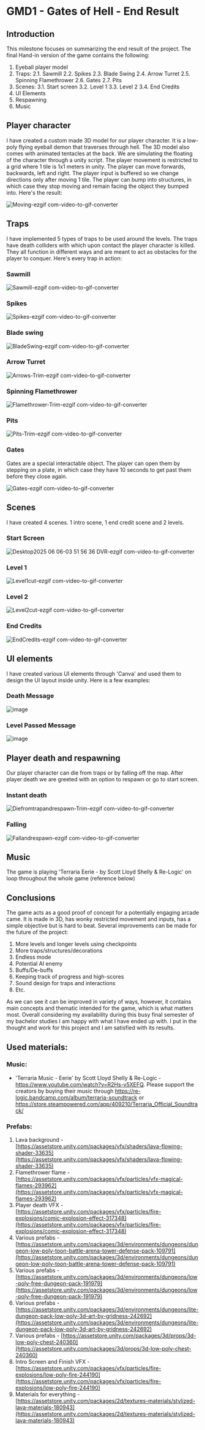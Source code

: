 # GMD1 - Gates of Hell - End Result
## Introduction
This milestone focuses on summarizing the end result of the project. The final Hand-in version of the game contains the following:
1. Eyeball player model
2. Traps:
	2.1. Sawmill
	2.2. Spikes
	2.3. Blade Swing
	2.4. Arrow Turret
	2.5. Spinning Flamethrower 
	2.6. Gates
	2.7. Pits
3. Scenes:
	3.1. Start screen
	3.2. Level 1
	3.3. Level 2
	3.4. End Credits
4. UI Elements
5. Respawning
6. Music

## Player character
I have created a custom made 3D model for our player character. It is a low-poly flying eyeball demon that traverses through hell. The 3D model also comes with animated tentacles at the back. We are simulating the floating of the character through a unity script. The player movement is restricted to a grid where 1 tile is 1x1 meters in unity. The player can move forwards, backwards, left and right. The player input is buffered so we change directions only after moving 1 tile. The player can bump into structures, in which case they stop moving and remain facing the object they bumped into. Here's the result:

![Moving-ezgif com-video-to-gif-converter](https://github.com/user-attachments/assets/976c42db-3938-450d-9442-b4accfe3f3d0)

## Traps
I have implemented 5 types of traps to be used around the levels. The traps have death colliders with which upon contact the player character is killed. They all function in different ways and are meant to act as obstacles for the player to conquer. Here's every trap in action:
### Sawmill
![Sawmill-ezgif com-video-to-gif-converter](https://github.com/user-attachments/assets/314e4325-205d-4667-a422-aef1c2281735)

### Spikes
![Spikes-ezgif com-video-to-gif-converter](https://github.com/user-attachments/assets/42b70465-584e-40d1-bef5-c7fbc1cb80df)

### Blade swing
![BladeSwing-ezgif com-video-to-gif-converter](https://github.com/user-attachments/assets/c872af03-1c59-459f-9f95-88efef374b25)

### Arrow Turret
![Arrows-Trim-ezgif com-video-to-gif-converter](https://github.com/user-attachments/assets/9687f5c1-0fdd-42fb-9b79-8e4ddc49da9c)

### Spinning Flamethrower
![Flamethrower-Trim-ezgif com-video-to-gif-converter](https://github.com/user-attachments/assets/2f3f2dc1-cea6-4630-8147-02100266df5f)

### Pits
![Pits-Trim-ezgif com-video-to-gif-converter](https://github.com/user-attachments/assets/f3de44b6-9683-4eae-bb3d-0261ba237d00)

### Gates
Gates are a special interactable object. The player can open them by stepping on a plate, in which case they have 10 seconds to get past them before they close again.

![Gates-ezgif com-video-to-gif-converter](https://github.com/user-attachments/assets/7ca09abd-ae12-41f6-95f9-d1b7aa740a54)

## Scenes
I have created 4 scenes. 1 intro scene, 1 end credit scene and 2 levels. 
### Start Screen
![Desktop2025 06 06-03 51 56 36 DVR-ezgif com-video-to-gif-converter](https://github.com/user-attachments/assets/84335953-ef87-4d0c-85e1-fda785119e7a)

### Level 1
![Level1cut-ezgif com-video-to-gif-converter](https://github.com/user-attachments/assets/4f5e29e3-19aa-43a4-a657-5495490bb6d8)

### Level 2
![Level2cut-ezgif com-video-to-gif-converter](https://github.com/user-attachments/assets/73adc0c1-7f2c-4b94-b84a-71f5492498da)

### End Credits
![EndCredits-ezgif com-video-to-gif-converter](https://github.com/user-attachments/assets/46f7fd07-94a3-42cf-8f87-69e0c9bafb17)

## UI elements
I have created various UI elements through 'Canva' and used them to design the UI layout inside unity. Here is a few examples:
### Death Message
![image](https://github.com/user-attachments/assets/4f47c042-b7b1-4265-9ef8-60e73de8d6df)

### Level Passed Message
![image](https://github.com/user-attachments/assets/5b0648c4-0e7f-4e74-85ad-2d4364660034)

## Player death and respawning
Our player character can die from traps or by falling off the map. After player death we are greeted with an option to respawn or go to start screen.
### Instant death
![Diefromtrapandrespawn-Trim-ezgif com-video-to-gif-converter](https://github.com/user-attachments/assets/cf43621e-2d31-463f-8722-1606cab02a66)

### Falling
![Fallandrespawn-ezgif com-video-to-gif-converter](https://github.com/user-attachments/assets/48909f98-7da6-4ad7-aa9c-80ee396d5efe)

## Music
The game is playing 'Terraria Eerie - by Scott Lloyd Shelly & Re-Logic' on loop throughout the whole game (reference below)

## Conclusions
The game acts as a good proof of concept for a potentially engaging arcade came. It is made in 3D, has wonky restricted movement and inputs, has a simple objective but is hard to beat. Several improvements can be made for the future of the project:
1. More levels and longer levels using checkpoints
2. More traps/structures/decorations
3. Endless mode
4. Potential AI enemy
5. Buffs/De-buffs
6. Keeping track of progress and high-scores
7. Sound design for traps and interactions
8. Etc.

As we can see it can be improved in variety of ways, however, it contains main concepts and thematic intended for the game, which is what matters most. Overall considering my availability during this busy final semester of my bachelor studies I am happy with what I have ended up with. I put in the thought and work for this project and I am satisfied with its results. 

## Used materials:
### Music:
* 'Terraria Music - Eerie' by Scott Lloyd Shelly & Re-Logic - https://www.youtube.com/watch?v=R2Hs-v5XEFQ. 
Please support the creators by buying their music through https://re-logic.bandcamp.com/album/terraria-soundtrack or https://store.steampowered.com/app/409210/Terraria_Official_Soundtrack/
### Prefabs:
1.  Lava background -  [https://assetstore.unity.com/packages/vfx/shaders/lava-flowing-shader-33635](https://assetstore.unity.com/packages/vfx/shaders/lava-flowing-shader-33635)
2.  Flamethrower flame -  [https://assetstore.unity.com/packages/vfx/particles/vfx-magical-flames-293962](https://assetstore.unity.com/packages/vfx/particles/vfx-magical-flames-293962)
3.  Player death VFX -  [https://assetstore.unity.com/packages/vfx/particles/fire-explosions/comic-explosion-effect-317348](https://assetstore.unity.com/packages/vfx/particles/fire-explosions/comic-explosion-effect-317348)
4.  Various prefabs -  [https://assetstore.unity.com/packages/3d/environments/dungeons/dungeon-low-poly-toon-battle-arena-tower-defense-pack-109791](https://assetstore.unity.com/packages/3d/environments/dungeons/dungeon-low-poly-toon-battle-arena-tower-defense-pack-109791)
5.  Various prefabs - [https://assetstore.unity.com/packages/3d/environments/dungeons/low-poly-free-dungeon-pack-191979](https://assetstore.unity.com/packages/3d/environments/dungeons/low-poly-free-dungeon-pack-191979)
6.  Various prefabs -  [https://assetstore.unity.com/packages/3d/environments/dungeons/lite-dungeon-pack-low-poly-3d-art-by-gridness-242692](https://assetstore.unity.com/packages/3d/environments/dungeons/lite-dungeon-pack-low-poly-3d-art-by-gridness-242692)
7.  Various prefabs -  [https://assetstore.unity.com/packages/3d/props/3d-low-poly-chest-240360](https://assetstore.unity.com/packages/3d/props/3d-low-poly-chest-240360)
8.  Intro Screen and Finish VFX -  [https://assetstore.unity.com/packages/vfx/particles/fire-explosions/low-poly-fire-244190](https://assetstore.unity.com/packages/vfx/particles/fire-explosions/low-poly-fire-244190)
9.  Materials for everything -  [https://assetstore.unity.com/packages/2d/textures-materials/stylized-lava-materials-180943](https://assetstore.unity.com/packages/2d/textures-materials/stylized-lava-materials-180943)








